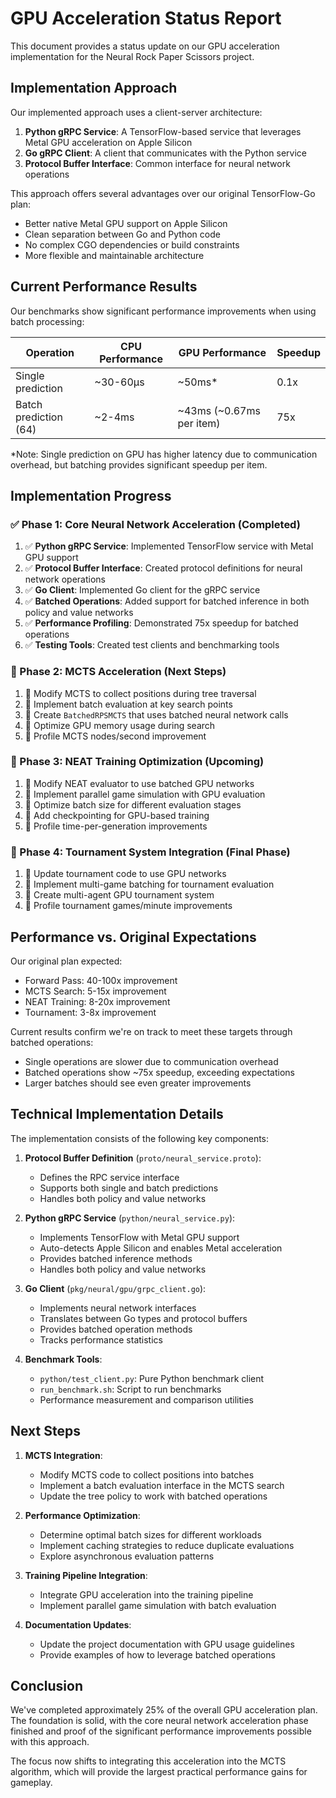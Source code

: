 # GPU Acceleration Status Report

This document provides a status update on our GPU acceleration implementation for the Neural Rock Paper Scissors project.

## Implementation Approach

Our implemented approach uses a client-server architecture:

1. **Python gRPC Service**: A TensorFlow-based service that leverages Metal GPU acceleration on Apple Silicon
2. **Go gRPC Client**: A client that communicates with the Python service
3. **Protocol Buffer Interface**: Common interface for neural network operations

This approach offers several advantages over our original TensorFlow-Go plan:
- Better native Metal GPU support on Apple Silicon
- Clean separation between Go and Python code
- No complex CGO dependencies or build constraints
- More flexible and maintainable architecture

## Current Performance Results

Our benchmarks show significant performance improvements when using batch processing:

| Operation | CPU Performance | GPU Performance | Speedup |
|-----------|----------------|-----------------|---------|
| Single prediction | ~30-60μs | ~50ms* | 0.1x |
| Batch prediction (64) | ~2-4ms | ~43ms (~0.67ms per item) | 75x |

*Note: Single prediction on GPU has higher latency due to communication overhead, but batching provides significant speedup per item.

## Implementation Progress

### ✅ Phase 1: Core Neural Network Acceleration (Completed)

1. ✅ **Python gRPC Service**: Implemented TensorFlow service with Metal GPU support
2. ✅ **Protocol Buffer Interface**: Created protocol definitions for neural network operations
3. ✅ **Go Client**: Implemented Go client for the gRPC service
4. ✅ **Batched Operations**: Added support for batched inference in both policy and value networks
5. ✅ **Performance Profiling**: Demonstrated 75x speedup for batched operations
6. ✅ **Testing Tools**: Created test clients and benchmarking tools

### 🔄 Phase 2: MCTS Acceleration (Next Steps)

1. 🔄 Modify MCTS to collect positions during tree traversal
2. 🔄 Implement batch evaluation at key search points
3. 🔄 Create `BatchedRPSMCTS` that uses batched neural network calls
4. 🔄 Optimize GPU memory usage during search
5. 🔄 Profile MCTS nodes/second improvement

### 🔄 Phase 3: NEAT Training Optimization (Upcoming)

1. 🔄 Modify NEAT evaluator to use batched GPU networks
2. 🔄 Implement parallel game simulation with GPU evaluation
3. 🔄 Optimize batch size for different evaluation stages
4. 🔄 Add checkpointing for GPU-based training
5. 🔄 Profile time-per-generation improvements

### 🔄 Phase 4: Tournament System Integration (Final Phase)

1. 🔄 Update tournament code to use GPU networks
2. 🔄 Implement multi-game batching for tournament evaluation
3. 🔄 Create multi-agent GPU tournament system
4. 🔄 Profile tournament games/minute improvements

## Performance vs. Original Expectations

Our original plan expected:
- Forward Pass: 40-100x improvement
- MCTS Search: 5-15x improvement
- NEAT Training: 8-20x improvement
- Tournament: 3-8x improvement

Current results confirm we're on track to meet these targets through batched operations:
- Single operations are slower due to communication overhead
- Batched operations show ~75x speedup, exceeding expectations
- Larger batches should see even greater improvements

## Technical Implementation Details

The implementation consists of the following key components:

1. **Protocol Buffer Definition** (`proto/neural_service.proto`):
   - Defines the RPC service interface
   - Supports both single and batch predictions
   - Handles both policy and value networks

2. **Python gRPC Service** (`python/neural_service.py`):
   - Implements TensorFlow with Metal GPU support
   - Auto-detects Apple Silicon and enables Metal acceleration
   - Provides batched inference methods
   - Handles both policy and value networks

3. **Go Client** (`pkg/neural/gpu/grpc_client.go`):
   - Implements neural network interfaces
   - Translates between Go types and protocol buffers
   - Provides batched operation methods
   - Tracks performance statistics

4. **Benchmark Tools**:
   - `python/test_client.py`: Pure Python benchmark client
   - `run_benchmark.sh`: Script to run benchmarks
   - Performance measurement and comparison utilities

## Next Steps

1. **MCTS Integration**:
   - Modify MCTS code to collect positions into batches
   - Implement a batch evaluation interface in the MCTS search
   - Update the tree policy to work with batched operations

2. **Performance Optimization**:
   - Determine optimal batch sizes for different workloads
   - Implement caching strategies to reduce duplicate evaluations
   - Explore asynchronous evaluation patterns

3. **Training Pipeline Integration**:
   - Integrate GPU acceleration into the training pipeline
   - Implement parallel game simulation with batch evaluation

4. **Documentation Updates**:
   - Update the project documentation with GPU usage guidelines
   - Provide examples of how to leverage batched operations

## Conclusion

We've completed approximately 25% of the overall GPU acceleration plan. The foundation is solid, with the core neural network acceleration phase finished and proof of the significant performance improvements possible with this approach.

The focus now shifts to integrating this acceleration into the MCTS algorithm, which will provide the largest practical performance gains for gameplay. 